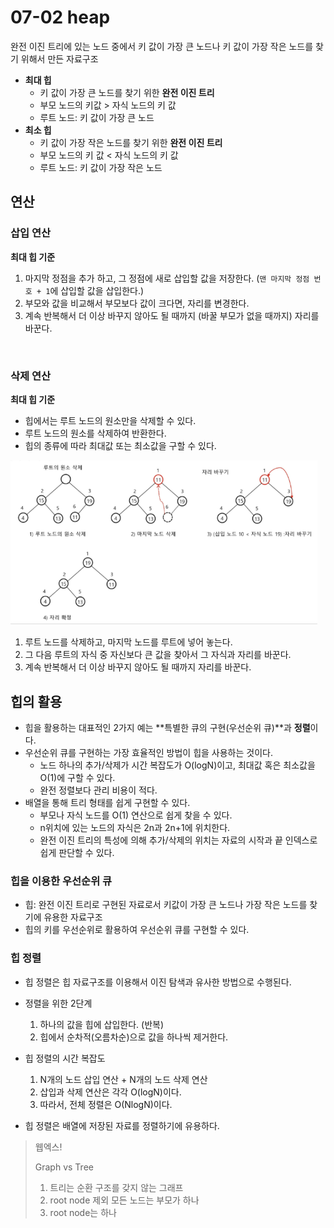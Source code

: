 # 07-02 heap

완전 이진 트리에 있는 노드 중에서 키 값이 가장 큰 노드나 키 값이 가장 작은 노드를 찾기 위해서 만든 자료구조

* **최대 힙**
  * 키 값이 가장 큰 노드를 찾기 위한 **완전 이진 트리**
  * 부모 노드의 키값 > 자식 노드의 키 값
  * 루트 노드: 키 값이 가장 큰 노드
* **최소 힙**
  * 키 값이 가장 작은 노드를 찾기 위한 **완전 이진 트리**
  * 부모 노드의 키 값 < 자식 노드의 키 값
  * 루트 노드: 키 값이 가장 작은 노드



## 연산

### 삽입 연산

**최대 힙 기준**

1. 마지막 정점을 추가 하고, 그 정점에 새로 삽입할 값을 저장한다.
   (`맨 마지막 정점 번호 + 1`에 삽입할 값을 삽입한다.)
2. 부모와 값을 비교해서 부모보다 값이 크다면, 자리를 변경한다.
3. 계속 반복해서 더 이상 바꾸지 않아도 될 때까지 (바꿀 부모가 없을 때까지) 자리를 바꾼다. 

​	

### 삭제 연산

**최대 힙 기준**

* 힙에서는 루트 노드의 원소만을 삭제할 수 있다.
* 루트 노드의 원소를 삭제하여 반환한다.
* 힙의 종류에 따라 최대값 또는 최소값을 구할 수 있다.

<img src="07-02_heap.assets/image-20220403171336668.png" alt="image-20220403171336668" style="zoom:67%;" />

1. 루트 노드를 삭제하고, 마지막 노드를 루트에 넣어 놓는다.
2. 그 다음 루트의 자식 중 자신보다 큰 값을 찾아서 그 자식과 자리를 바꾼다. 
3. 계속 반복해서 더 이상 바꾸지 않아도 될 때까지 자리를 바꾼다.

 

## 힙의 활용

* 힙을 활용하는 대표적인 2가지 예는 **특별한 큐의 구현(우선순위 큐)**과 **정렬**이다.
* 우선순위 큐를 구현하는 가장 효율적인 방법이 힙을 사용하는 것이다.
  * 노드 하나의 추가/삭제가 시간 복잡도가 O(logN)이고, 최대값 혹은 최소값을 O(1)에 구할 수 있다.
  * 완전 정렬보다 관리 비용이 적다.
* 배열을 통해 트리 형태를 쉽게 구현할 수 있다.
  * 부모나 자식 노드를 O(1) 연산으로 쉽게 찾을 수 있다.
  * n위치에 있는 노드의 자식은 2n과 2n+1에 위치한다.
  * 완전 이진 트리의 특성에 의해 추가/삭제의 위치는 자료의 시작과 끝 인덱스로 쉽게 판단할 수 있다.



### 힙을 이용한 우선순위 큐

* 힙: 완전 이진 트리로 구현된 자료로서 키값이 가장 큰 노드나 가장 작은 노드를 찾기에 유용한 자료구조
* 힙의 키를 우선순위로 활용하여 우선순위 큐를 구현할 수 있다.



### 힙 정렬

* 힙 정렬은 힙 자료구조를 이용해서 이진 탐색과 유사한 방법으로 수행된다.
* 정렬을 위한 2단계
  1. 하나의 값을 힙에 삽입한다. (반복)
  2. 힙에서 순차적(오름차순)으로 값을 하나씩 제거한다.
* 힙 정렬의 시간 복잡도
  1. N개의 노드 삽입 연산 + N개의 노드 삭제 연산
  2. 삽입과 삭제 연산은 각각 O(logN)이다.
  3. 따라서, 전체 정렬은 O(NlogN)이다.

* 힙 정렬은 배열에 저장된 자료를 정렬하기에 유용하다.



> 웹엑스!
>
> Graph vs Tree
>
> 1. 트리는 순환 구조를 갖지 않는 그래프
> 2. root node 제외 모든 노드는 부모가 하나
> 3. root node는 하나